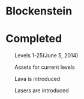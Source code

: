 Blockenstein
======================

Completed
=====================

<ul>Levels 1-25(June 5, 2014)</ul>
<ul>Assets for current levels</ul>
<ul>Lava is introduced</ul>
<ul>Lasers are introduced</ul>
